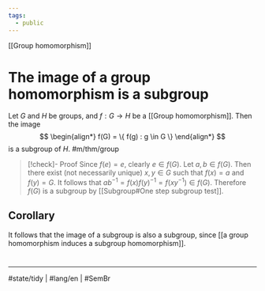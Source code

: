 ```yaml
---
tags:
  - public
---
```

[[Group homomorphism]]
# The image of a group homomorphism is a subgroup

Let $G$ and $H$ be groups, and $f : G \to H$ be a [[Group homomorphism]].
Then the image
$$
\begin{align*}
f(G) = \{ f(g) : g \in G \}
\end{align*}
$$
is a subgroup of $H$. #m/thm/group 

> [!check]- Proof
> Since $f(e) = e$, clearly $e \in f(G)$.
> Let $a,b \in f(G)$.
> Then there exist (not necessarily unique) $x,y \in G$ such that $f(x) = a$ and $f(y) = G$.
> It follows that $ab^{-1} = f(x)f(y)^{-1} = f(xy^{-1}) \in f(G)$.
> Therefore $f(G)$ is a subgroup by [[Subgroup#One step subgroup test]].
> <span class="QED"/>

## Corollary

It follows that the image of a subgroup is also a subgroup, since [[a group homomorphism induces a subgroup homomorphism]].

#
---
#state/tidy | #lang/en | #SemBr

